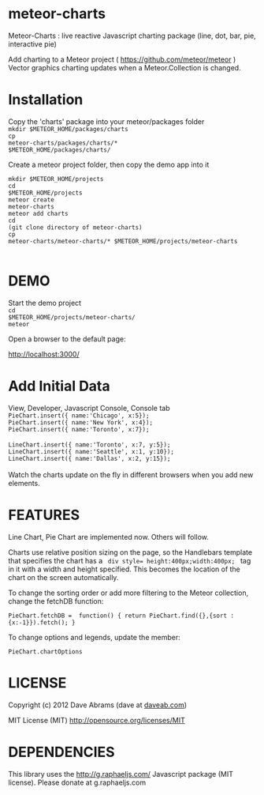 meteor-charts
=============

Meteor-Charts : live reactive Javascript charting package (line, dot, bar, pie, interactive pie)

Add charting to a Meteor project ( https://github.com/meteor/meteor )
Vector graphics charting updates when a Meteor.Collection is changed.


Installation
============
Copy the 'charts' package into your meteor/packages folder
<br>
<code>mkdir $METEOR_HOME/packages/charts</code><br>
<code>cp meteor-charts/packages/charts/* $METEOR_HOME/packages/charts/</code><br>
<p>

Create a meteor project folder, then copy the demo app into it

<code>mkdir $METEOR_HOME/projects</code><br>
<code>cd $METEOR_HOME/projects</code><br>
<code>meteor create meteor-charts</code><br>
<code>meteor add charts</code><br>
<code>cd (git clone directory of meteor-charts)</code><br>
<code>cp meteor-charts/meteor-charts/* $METEOR_HOME/projects/meteor-charts  </code><br>


DEMO
====

Start the demo project<br>
<code>cd $METEOR_HOME/projects/meteor-charts/</code><br>
<code>meteor</code><br>

Open a browser to the default page:<br>

<a href="http://localhost:3000/">http://localhost:3000/</a>


Add Initial Data
================

View, Developer, Javascript Console, Console tab
<br>
<code>PieChart.insert({ name:'Chicago', x:5});</code><br>
<code>PieChart.insert({ name:'New York', x:4});</code><br>
<code>PieChart.insert({ name:'Toronto', x:7});</code><br>
<br>
<code>LineChart.insert({ name:'Toronto', x:7, y:5});</code><br>
<code>LineChart.insert({ name:'Seattle', x:1, y:10});</code><br>
<code>LineChart.insert({ name:'Dallas', x:2, y:15});</code><br>
<br>
Watch the charts update on the fly in different browsers when you add new elements.


FEATURES
========

Line Chart, Pie Chart are implemented now.  Others will follow.
<p>
Charts use relative position sizing on the page, so the Handlebars template that specifies the chart has a <code> div style= height:400px;width:400px; </code> tag in it with a width and height specified.  This becomes the location of the chart on the screen automatically.
<p>
To change the sorting order or add more filtering to the Meteor collection, change the fetchDB function:
 <p>
<code>PieChart.fetchDB =  function() { return PieChart.find({},{sort : {x:-1}}).fetch(); }</code><br>
<p>
To change options and legends, update the member:
<p>
<code>PieChart.chartOptions </code><br>


LICENSE
=======
Copyright (c) 2012  Dave Abrams  (dave at <a href="http://www.daveab.com/">daveab.com</a>)

MIT License (MIT)
http://opensource.org/licenses/MIT


DEPENDENCIES 
============
This library uses the http://g.raphaeljs.com/ Javascript package (MIT license). Please donate at g.raphaeljs.com 
